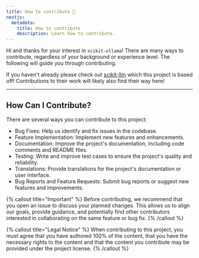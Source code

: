 ```yaml
---
title: How to contribute 🤗
nextjs:
  metadata:
    title: How to contribute
    description: Learn how to contribute.
---
```

Hi and thanks for your interest in `scikit-ollama`! There are many ways to contribute, regardless of your background or experience level. The following will guide you through contributing.

If you haven't already please check out [scikit-llm](https://github.com/iryna-kondr/scikit-llm/) which this project is based off! Contributions to their work will likely also find their way here!

---

## How Can I Contribute?

There are several ways you can contribute to this project:

- Bug Fixes: Help us identify and fix issues in the codebase.
- Feature Implementation: Implement new features and enhancements.
- Documentation: Improve the project's documentation, including code comments and README files.
- Testing: Write and improve test cases to ensure the project's quality and reliability.
- Translations: Provide translations for the project's documentation or user interface.
- Bug Reports and Feature Requests: Submit bug reports or suggest new features and improvements.

{% callout title="Important" %}
Before contributing, we recommend that you open an issue to discuss your planned changes. This allows us to align our goals, provide guidance, and potentially find other contributors interested in collaborating on the same feature or bug fix.
{% /callout %}

{% callout title="Legal Notice" %}
When contributing to this project, you must agree that you have authored 100% of the content, that you have the necessary rights to the content and that the content you contribute may be provided under the project license.
{% /callout %}
